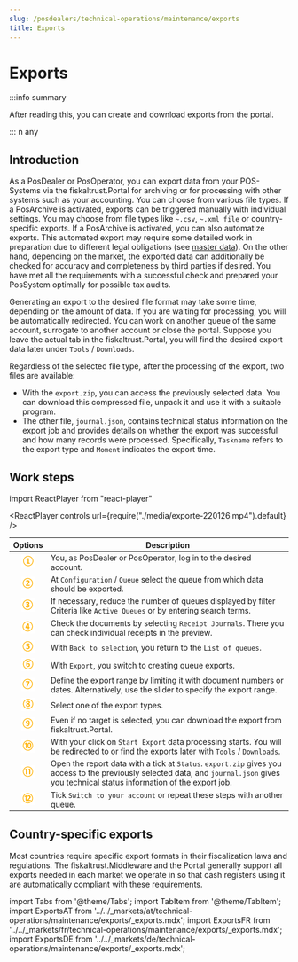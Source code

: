 ```yaml
---
slug: /posdealers/technical-operations/maintenance/exports
title: Exports
---
```

# Exports

:::info summary

After reading this, you can create and download exports from the portal.

:::
n any
## Introduction

As a PosDealer or PosOperator, you can export data from your POS-Systems via the fiskaltrust.Portal for archiving or for processing with other systems such as your accounting. 
You can choose from various file types. If a PosArchive is activated, exports can be triggered manually with individual settings. You may choose from file types like `~.csv`, `~.xml file` or country-specific exports. If a PosArchive is activated, you can also automatize exports. This automated export may require some detailed work in preparation due to different legal obligations (see [master data](../../getting-started/operator-onboarding/master-data.md)). On the other hand, depending on the market, the exported data can additionally be checked for accuracy and completeness by third parties if desired. You have met all the requirements with a successful check and prepared your PosSystem optimally for possible tax audits.

Generating an export to the desired file format may take some time, depending on the amount of data. If you are waiting for processing, you will be automatically redirected. You can work on another queue of the same account, surrogate to another account or close the portal. 
Suppose you leave the actual tab in the fiskaltrust.Portal, you will find the desired export data later under `Tools` / `Downloads`.  

Regardless of the selected file type, after the processing of the export, two files are available:
* With the `export.zip`, you can access the previously selected data. You can download this compressed file, unpack it and use it with a suitable program.  
* The other file, `journal.json`, contains technical status information on the export job and provides details on whether the export was successful and how many records were processed. Specifically, `Taskname` refers to the export type and `Moment` indicates the export time.

## Work steps

import ReactPlayer from "react-player"

<ReactPlayer controls url={require("./media/exporte-220126.mp4").default} /><br />

| Options | Description                                                                                                                |
|:----------------------:|-------------------------------------------------------------------------------------------------------------------------------------|
|![Number 1](../../images/Numbers/circle-1o.png)| You, as PosDealer or PosOperator, log in to the desired account.  |
|![Number 2](../../images/Numbers/circle-2o.png)| At `Configuration` / `Queue` select the queue from which data should be exported.  |
|![Number 3](../../images/Numbers/circle-3o.png)| If necessary, reduce the number of queues displayed by filter Criteria like `Active Queues` or by entering search terms.|
|![Number 4](../../images/Numbers/circle-4o.png)| Check the documents by selecting `Receipt Journals`. There you can check individual receipts in the preview.  |
|![Number 5](../../images/Numbers/circle-5o.png)| With `Back to selection`, you return to the `List of queues`.  |
|![Number 6](../../images/Numbers/circle-6o.png)| With `Export`, you switch to creating queue exports.  |
|![Number 7](../../images/Numbers/circle-7o.png)| Define the export range by limiting it with document numbers or dates. Alternatively, use the slider to specify the export range. |
|![Number 8](../../images/Numbers/circle-8o.png)| Select one of the export types. |
|![Number 9](../../images/Numbers/circle-9o.png)| Even if no target is selected, you can download the export from fiskaltrust.Portal. |
|![Number 10](../../images/Numbers/circle-10o.png)| With your click on `Start Export` data processing starts. You will be redirected to or find the exports later with `Tools` / `Downloads`. |
|![Number 11](../../images/Numbers/circle-11o.png)|Open the report data with a tick at `Status`. `export.zip` gives you access to the previously selected data, and `journal.json` gives you technical status information of the export job. |
|![Number 12](../../images/Numbers/circle-12o.png)| Tick `Switch to your account` or repeat these steps with another queue. |

## Country-specific exports
Most countries require specific export formats in their fiscalization laws and regulations. The fiskaltrust.Middleware and the Portal generally support all exports needed in each market we operate in so that cash registers using it are automatically compliant with these requirements.

import Tabs from '@theme/Tabs';
import TabItem from '@theme/TabItem';
import ExportsAT from '../../_markets/at/technical-operations/maintenance/exports/_exports.mdx';
import ExportsFR from '../../_markets/fr/technical-operations/maintenance/exports/_exports.mdx';
import ExportsDE from '../../_markets/de/technical-operations/maintenance/exports/_exports.mdx';

<Tabs groupId="market">

  <TabItem value="AT" label="Austria">
    <ExportsAT />
  </TabItem>

  <TabItem value="FR" label="France">
    <ExportsFR />
  </TabItem>

  <TabItem value="DE" label="Germany">
    <ExportsDE />
  </TabItem>

</Tabs>